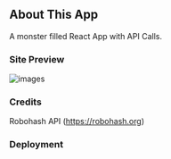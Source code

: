 ## About This App
A monster filled React App with API Calls.

### Site Preview
![images]('images/Monsters-Preview.png')

### Credits 
Robohash API (https://robohash.org)

### Deployment
